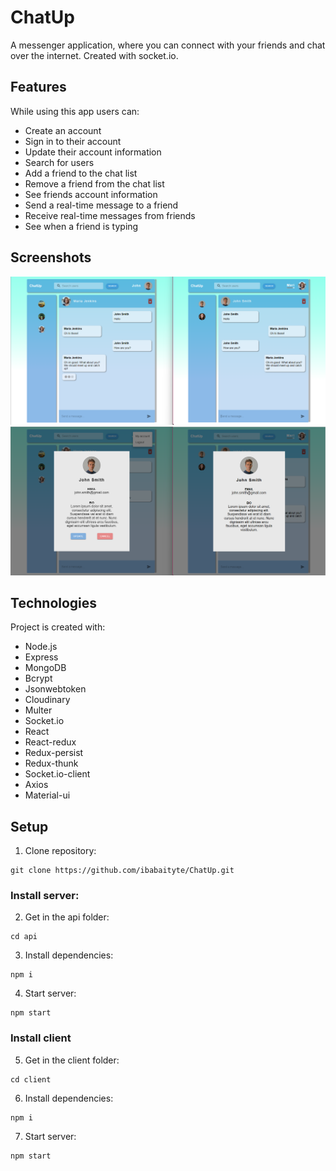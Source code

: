 # ChatUp
A messenger application, where you can connect with your friends and chat over the internet. Created with socket.io. 

## Features
While using this app users can:
* Create an account
* Sign in to their account
* Update their account information
* Search for users
* Add a friend to the chat list
* Remove a friend from the chat list
* See friends account information
* Send a real-time message to a friend
* Receive real-time messages from friends
* See when a friend is typing

## Screenshots
![img.png](client/public/images/img.png)
![img_1.png](client/public/images/img_1.png)

## Technologies
Project is created with:
* Node.js
* Express
* MongoDB
* Bcrypt
* Jsonwebtoken
* Cloudinary
* Multer
* Socket.io
* React
* React-redux
* Redux-persist
* Redux-thunk
* Socket.io-client
* Axios
* Material-ui

## Setup
1. Clone repository:
```
git clone https://github.com/ibabaityte/ChatUp.git
```
### Install server:
2. Get in the api folder:
```
cd api
```
3. Install dependencies:
```
npm i
```
4. Start server:
```
npm start
```

### Install client
5. Get in the client folder:
```
cd client
```
6. Install dependencies:
```
npm i
```
7. Start server:
```
npm start
```
